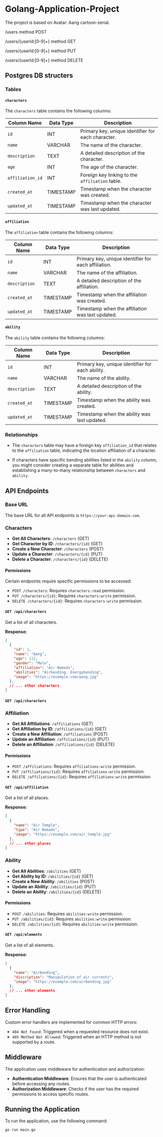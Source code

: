 # Golang-Application-Project
The project is based on Avatar: Aang cartoon-serial.

/users method POST

/users/{userld:[0-9]+} method GET

/users/{userld:[0-9]+} method PUT

/users/{userld:[0-9]+} method DELETE

## Postgres DB structers

### Tables

#### `characters`

The `characters` table contains the following columns:

| Column Name       | Data Type | Description                                  |
|-------------------|-----------|----------------------------------------------|
| `id`              | INT       | Primary key, unique identifier for each character. |
| `name`            | VARCHAR   | The name of the character.                   |
| `description`     | TEXT      | A detailed description of the character.     |
| `age`             | INT       | The age of the character.                    |
| `affiliation_id`  | INT       | Foreign key linking to the `affiliation` table. |
| `created_at`      | TIMESTAMP | Timestamp when the character was created.    |
| `updated_at`      | TIMESTAMP | Timestamp when the character was last updated. |

#### `affiliation`

The `affiliation` table contains the following columns:

| Column Name       | Data Type | Description                                  |
|-------------------|-----------|----------------------------------------------|
| `id`              | INT       | Primary key, unique identifier for each affiliation. |
| `name`            | VARCHAR   | The name of the affiliation.                 |
| `description`     | TEXT      | A detailed description of the affiliation.   |
| `created_at`      | TIMESTAMP | Timestamp when the affiliation was created.  |
| `updated_at`      | TIMESTAMP | Timestamp when the affiliation was last updated. |

#### `ability`

The `ability` table contains the following columns:

| Column Name       | Data Type | Description                                  |
|-------------------|-----------|----------------------------------------------|
| `id`              | INT       | Primary key, unique identifier for each ability. |
| `name`            | VARCHAR   | The name of the ability.                     |
| `description`     | TEXT      | A detailed description of the ability.       |
| `created_at`      | TIMESTAMP | Timestamp when the ability was created.      |
| `updated_at`      | TIMESTAMP | Timestamp when the ability was last updated. |

### Relationships

- The `characters` table may have a foreign key `affiliation_id` that relates to the `affiliation` table, indicating the location affiliation of a character.

- If characters have specific bending abilities listed in the `ability` column, you might consider creating a separate table for abilities and establishing a many-to-many relationship between `characters` and `ability`.


## API Endpoints

### Base URL

The base URL for all API endpoints is `https://your-api-domain.com`.

### Characters

- **Get All Characters**: `/characters` (GET)
- **Get Character by ID**: `/characters/{id}` (GET)
- **Create a New Character**: `/characters` (POST)
- **Update a Character**: `/characters/{id}` (PUT)
- **Delete a Character**: `/characters/{id}` (DELETE)

#### Permissions

Certain endpoints require specific permissions to be accessed:

- `POST /characters`: Requires `characters:read` permission.
- `PUT /characters/{id}`: Requires `characters:write` permission.
- `DELETE /characters/{id}`: Requires `characters:write` permission.

#### `GET /api/characters`

Get a list of all characters.

**Response:**
```json
[
  {
    "id": 1,
    "name": "Aang",
    "age": 112,
    "gender": "Male",
    "affiliation": "Air Nomads",
    "abilities": "Airbending, Energybending",
    "image": "https://example.com/aang.jpg"
  },
  // ... other characters
]
```


#### `GET /api/characters`


### Affiliation

- **Get All Affiliations**: `/affiliations` (GET)
- **Get Affiliation by ID**: `/affiliations/{id}` (GET)
- **Create a New Affiliation**: `/affiliations` (POST)
- **Update an Affiliation**: `/affiliations/{id}` (PUT)
- **Delete an Affiliation**: `/affiliations/{id}` (DELETE)
  
#### Permissions

- `POST /affiliations`: Requires `affiliations:write` permission.
- `PUT /affiliations/{id}`: Requires `affiliations:write` permission.
- `DELETE /affiliations/{id}`: Requires `affiliations:write` permission.


#### `GET /api/affiliation`

Get a list of all places.

**Response:**
```json
[
  {
    "name": "Air Temple",
    "type": "Air Nomads",
    "image": "https://example.com/air_temple.jpg"
  },
  // ... other places
]
```

### Ability

- **Get All Abilities**: `/abilities` (GET)
- **Get Ability by ID**: `/abilities/{id}` (GET)
- **Create a New Ability**: `/abilities` (POST)
- **Update an Ability**: `/abilities/{id}` (PUT)
- **Delete an Ability**: `/abilities/{id}` (DELETE)

#### Permissions

- `POST /abilities`: Requires `abilities:write` permission.
- `PUT /abilities/{id}`: Requires `abilities:write` permission.
- `DELETE /abilities/{id}`: Requires `abilities:write` permission.

#### `GET /api/elements`

Get a list of all elements.

**Response:**
```json
[
  {
    "name": "Airbending",
    "discription": "Manipulation of air currents",
    "image": "https://example.com/airbending.jpg"
  },
  // ... other elements
]
```

## Error Handling

Custom error handlers are implemented for common HTTP errors:

- `404 Not Found`: Triggered when a requested resource does not exist.
- `405 Method Not Allowed`: Triggered when an HTTP method is not supported by a route.

## Middleware

The application uses middleware for authentication and authorization:

- **Authentication Middleware**: Ensures that the user is authenticated before accessing any routes.
- **Authorization Middleware**: Checks if the user has the required permissions to access specific routes.

## Running the Application

To run the application, use the following command:

```sh
go run main.go
